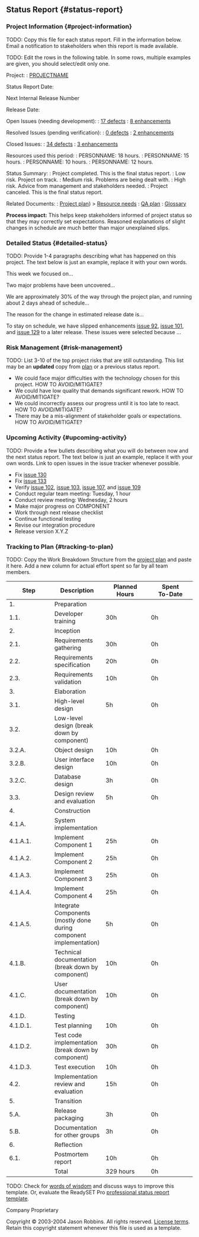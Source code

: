 Status Report {#status-report}
-------------

### Project Information {#project-information}

TODO: Copy this file for each status report. Fill in the information
below. Email a notification to stakeholders when this report is made
available.

TODO: Edit the rows in the following table. In some rows, multiple
examples are given, you should select/edit only one.

Project:
:	[PROJECTNAME](index)

Status Report Date:

Next Internal Release Number

Release Date:


Open Issues (needing development):
:	[17 defects](ISSUE-TRACKER-QUERY)
:	[8 enhancements]()

Resolved Issues (pending verification):
:	[0 defects]()
:	[2 enhancements]()

Closed Issues:
:	[34 defects]()
:	[3 enhancements]()

Resources used this period:
:	PERSONNAME: 18 hours.
:	PERSONNAME: 15 hours.
:	PERSONNAME: 10 hours.
:	PERSONNAME: 12 hours.

Status Summary:
:	Project completed. This is the final status report.
:	Low risk. Project on track.
:	Medium risk. Problems are being dealt with.
:	High risk. Advice from management and stakeholders needed.
:	Project canceled. This is the final status report.

Related Documents:
:	[Project plan](plan)) &gt; [Resource needs](resource-needs)
:	[QA plan](plan)
:	[Glossary](glossary)


**Process impact:** This helps keep stakeholders informed of project
status so that they may correctly set expectations. Reasoned
explanations of slight changes in schedule are much better than major
unexplained slips.

### Detailed Status {#detailed-status}

TODO: Provide 1-4 paragraphs describing what has happened on this
project. The text below is just an example, replace it with your own
words.

This week we focused on...

Two major problems have been uncovered...

We are approximately 30% of the way through the project plan, and
running about 2 days ahead of schedule...

The reason for the change in estimated release date is...

To stay on schedule, we have slipped enhancements [issue
92](ISSUE-TRACKER-URL), [issue 101](ISSUE-TRACKER-URL), and [issue
129](ISSUE-TRACKER-URL) to a later release. These issues were selected
because ...

### Risk Management {#risk-management}

TODO: List 3-10 of the top project risks that are still outstanding.
This list may be an **updated** copy from [plan](plan#risks)
or a previous status report.

-   We could face major difficulties with the technology chosen for
    this project. HOW TO AVOID/MITIGATE?
-   We could have low quality that demands significant rework. HOW TO
    AVOID/MITIGATE?
-   We could incorrectly assess our progress until it is too late
    to react. HOW TO AVOID/MITIGATE?
-   There may be a mis-alignment of stakeholder goals or expectations.
    HOW TO AVOID/MITIGATE?

### Upcoming Activity {#upcoming-activity}

TODO: Provide a few bullets describing what you will do between now and
the next status report. The text below is just an example, replace it
with your own words. Link to open issues in the issue tracker whenever
possible.

-   Fix [issue 130](ISSUE-TRACKER-URL)
-   Fix [issue 133](ISSUE-TRACKER-URL)
-   Verify [issue 102](ISSUE-TRACKER-URL), [issue
    103](ISSUE-TRACKER-URL), [issue 107](ISSUE-TRACKER-URL), and [issue
    109](ISSUE-TRACKER-URL)
-   Conduct regular team meeting: Tuesday, 1 hour
-   Conduct review meeting: Wednesday, 2 hours
-   Make major progress on COMPONENT
-   Work through next release checklist
-   Continue functional testing
-   Revise our integration procedure
-   Release version X.Y.Z

### Tracking to Plan {#tracking-to-plan}

TODO: Copy the Work Breakdown Structure from the [project plan](plan) and paste it here.
Add a new column for actual effort spent so far by all team members.

<table>
    <colgroup>
        <col width="25%" />
        <col width="25%" />
        <col width="25%" />
        <col width="25%" />
    </colgroup>
    <thead>
        <tr class="header">
            <th>Step</th>
            <th>Description</th>
            <th>
                <div>
                    Planned
                </div>
                <div>
                    Hours
                </div>
            </th>
            <th>
                <div>
                    Spent
                </div>
                <div>
                    To-Date
                </div>
            </th>
        </tr>
    </thead>
    <tbody>
        <tr class="odd">
            <td>1.</td>
            <td>Preparation</td>
            <td></td>
            <td></td>
        </tr>
        <tr class="even">
            <td>1.1.</td>
            <td>Developer training</td>
            <td>30h</td>
            <td>0h</td>
        </tr>
        <tr class="odd">
            <td>2.</td>
            <td>Inception</td>
            <td></td>
            <td></td>
        </tr>
        <tr class="even">
            <td>2.1.</td>
            <td>Requirements gathering</td>
            <td>30h</td>
            <td>0h</td>
        </tr>
        <tr class="odd">
            <td>2.2.</td>
            <td>Requirements specification</td>
            <td>20h</td>
            <td>0h</td>
        </tr>
        <tr class="even">
            <td>2.3.</td>
            <td>Requirements validation</td>
            <td>10h</td>
            <td>0h</td>
        </tr>
        <tr class="odd">
            <td>3.</td>
            <td>Elaboration</td>
            <td></td>
            <td></td>
        </tr>
        <tr class="even">
            <td>3.1.</td>
            <td>High-level design</td>
            <td>5h</td>
            <td>0h</td>
        </tr>
        <tr class="odd">
            <td>3.2.</td>
            <td>Low-level design (break down by component)</td>
            <td></td>
            <td></td>
        </tr>
        <tr class="even">
            <td>3.2.A.</td>
            <td>Object design</td>
            <td>10h</td>
            <td>0h</td>
        </tr>
        <tr class="odd">
            <td>3.2.B.</td>
            <td>User interface design</td>
            <td>10h</td>
            <td>0h</td>
        </tr>
        <tr class="even">
            <td>3.2.C.</td>
            <td>Database design</td>
            <td>3h</td>
            <td>0h</td>
        </tr>
        <tr class="odd">
            <td>3.3.</td>
            <td>Design review and evaluation</td>
            <td>5h</td>
            <td>0h</td>
        </tr>
        <tr class="even">
            <td>4.</td>
            <td>Construction</td>
            <td></td>
            <td></td>
        </tr>
        <tr class="odd">
            <td>4.1.A.</td>
            <td>System implementation</td>
            <td></td>
            <td></td>
        </tr>
        <tr class="even">
            <td>4.1.A.1.</td>
            <td>Implement Component 1</td>
            <td>25h</td>
            <td>0h</td>
        </tr>
        <tr class="odd">
            <td>4.1.A.2.</td>
            <td>Implement Component 2</td>
            <td>25h</td>
            <td>0h</td>
        </tr>
        <tr class="even">
            <td>4.1.A.3.</td>
            <td>Implement Component 3</td>
            <td>25h</td>
            <td>0h</td>
        </tr>
        <tr class="odd">
            <td>4.1.A.4.</td>
            <td>Implement Component 4</td>
            <td>25h</td>
            <td>0h</td>
        </tr>
        <tr class="even">
            <td>4.1.A.5.</td>
            <td>
                <div>
                    Integrate Components
                </div>
                <div>
                    (mostly done during component implementation)
                </div>
            </td>
            <td>5h</td>
            <td>0h</td>
        </tr>
        <tr class="odd">
            <td>4.1.B.</td>
            <td>Technical documentation (break down by component)</td>
            <td>10h</td>
            <td>0h</td>
        </tr>
        <tr class="even">
            <td>4.1.C.</td>
            <td>User documentation (break down by component)</td>
            <td>10h</td>
            <td>0h</td>
        </tr>
        <tr class="odd">
            <td>4.1.D.</td>
            <td>Testing</td>
            <td></td>
            <td></td>
        </tr>
        <tr class="even">
            <td>4.1.D.1.</td>
            <td>Test planning</td>
            <td>10h</td>
            <td>0h</td>
        </tr>
        <tr class="odd">
            <td>4.1.D.2.</td>
            <td>Test code implementation (break down by component)</td>
            <td>30h</td>
            <td>0h</td>
        </tr>
        <tr class="even">
            <td>4.1.D.3.</td>
            <td>Test execution</td>
            <td>10h</td>
            <td>0h</td>
        </tr>
        <tr class="odd">
            <td>4.2.</td>
            <td>Implementation review and evaluation</td>
            <td>15h</td>
            <td>0h</td>
        </tr>
        <tr class="even">
            <td>5.</td>
            <td>Transition</td>
            <td></td>
            <td></td>
        </tr>
        <tr class="odd">
            <td>5.A.</td>
            <td>Release packaging</td>
            <td>3h</td>
            <td>0h</td>
        </tr>
        <tr class="even">
            <td>5.B.</td>
            <td>Documentation for other groups</td>
            <td>3h</td>
            <td>0h</td>
        </tr>
        <tr class="odd">
            <td>6.</td>
            <td>Reflection</td>
            <td></td>
            <td></td>
        </tr>
        <tr class="even">
            <td>6.1.</td>
            <td>Postmortem report</td>
            <td>10h</td>
            <td>0h</td>
        </tr>
        <tr class="odd">
            <td></td>
            <td>Total</td>
            <td>329 hours</td>
            <td>0h</td>
        </tr>
    </tbody>
</table>

TODO: Check for [words of
wisdom](http://readyset.tigris.org/words-of-wisdom/status-report.html)
and discuss ways to improve this template. Or, evaluate the ReadySET Pro
[professional status report
template](http://www.readysetpro.com/ "pro use case template and sample test plan").

Company Proprietary

Copyright © 2003-2004 Jason Robbins. All rights reserved. [License
terms](readyset-license.html). Retain this copyright statement whenever
this file is used as a template.


